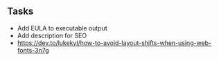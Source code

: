 ## Tasks
- Add EULA to executable output
- Add <meta> description for SEO
- https://dev.to/lukekyl/how-to-avoid-layout-shifts-when-using-web-fonts-3n7g
